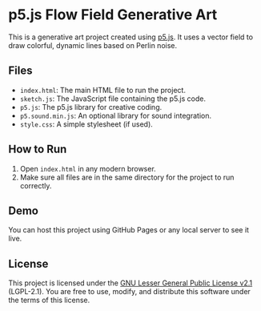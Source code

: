 # p5.js Flow Field Generative Art

This is a generative art project created using [p5.js](https://p5js.org/). It uses a vector field to draw colorful, dynamic lines based on Perlin noise.

## Files
- `index.html`: The main HTML file to run the project.
- `sketch.js`: The JavaScript file containing the p5.js code.
- `p5.js`: The p5.js library for creative coding.
- `p5.sound.min.js`: An optional library for sound integration.
- `style.css`: A simple stylesheet (if used).

## How to Run
1. Open `index.html` in any modern browser.
2. Make sure all files are in the same directory for the project to run correctly.

## Demo
You can host this project using GitHub Pages or any local server to see it live.

## License
This project is licensed under the [GNU Lesser General Public License v2.1](https://www.gnu.org/licenses/old-licenses/lgpl-2.1.txt) (LGPL-2.1). You are free to use, modify, and distribute this software under the terms of this license.
